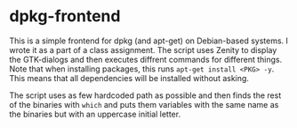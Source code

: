 # dpkg-frontend #
This is a simple frontend for dpkg (and apt-get) on Debian-based systems.
I wrote it as a part of a class assignment. The script uses Zenity to display
the GTK-dialogs and then executes diffrent commands for different things.
Note that when installing packages, this runs `apt-get install <PKG> -y`. This
means that all dependencies will be installed without asking.

The script uses as few hardcoded path as possible and then finds the rest of the
binaries with `which` and puts them variables with the same name as the binaries
but with an uppercase initial letter.


